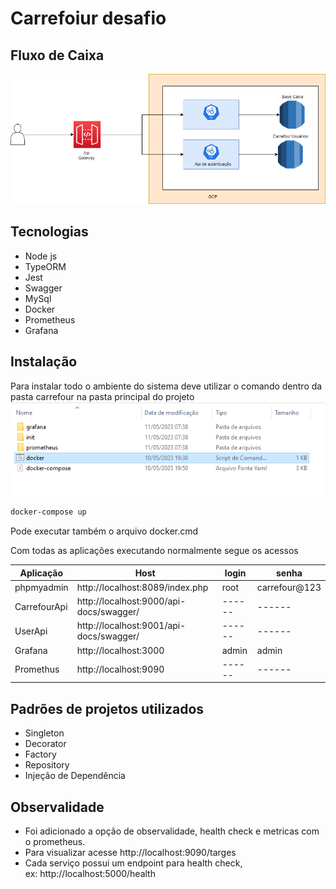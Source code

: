 # Carrefoiur desafio
## Fluxo de Caixa
![desenho](desenho.png)

## Tecnologias

- Node js
- TypeORM
- Jest
- Swagger
- MySql
- Docker
- Prometheus
- Grafana

## Instalação
Para instalar todo o ambiente do sistema deve utilizar o comando dentro da pasta carrefour na pasta principal do projeto
![pasta](pastas.png)
```sh
docker-compose up 
```
Pode executar também o arquivo docker.cmd

Com todas as aplicações executando normalmente segue os acessos

| Aplicação | Host |  login | senha
| ------ | ------ | ------ | ------ 
| phpmyadmin | http://localhost:8089/index.php | root | carrefour@123
| CarrefourApi | http://localhost:9000/api-docs/swagger/ | ------ | ------
| UserApi | http://localhost:9001/api-docs/swagger/ | ------ | ------
| Grafana | http://localhost:3000 | admin | admin
| Promethus | http://localhost:9090 | ------ | ------

## Padrões de projetos utilizados

- Singleton
- Decorator
- Factory
- Repository
- Injeção de Dependência 


## Observalidade
- Foi adicionado a opção de observalidade, health check e metricas com o prometheus.
- Para visualizar acesse http://localhost:9090/targes
- Cada serviço possui um endpoint para health check, ex: http://localhost:5000/health



   

